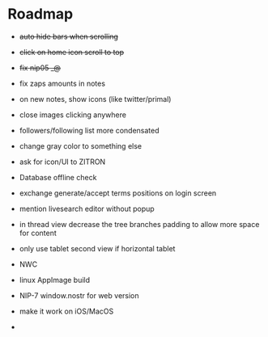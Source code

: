 # Roadmap

- ~~auto hide bars when scrolling~~
- ~~click on home icon scroll to top~~
- ~~fix nip05 _@<domain>~~
- fix zaps amounts in notes
- on new notes, show icons (like twitter/primal)
- close images clicking anywhere
- followers/following list more condensated
- change gray color to something else
- ask for icon/UI to ZITRON
- Database offline check
- exchange generate/accept terms positions on login screen
- mention livesearch editor without popup
- in thread view decrease the tree branches padding to allow more space for content
- only use tablet second view if horizontal tablet

- NWC
- linux AppImage build
- NIP-7 window.nostr for web version
- make it work on iOS/MacOS
- 
